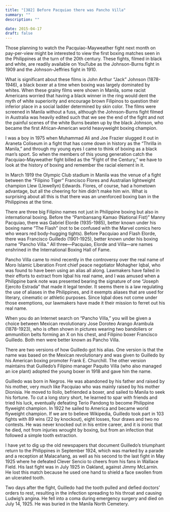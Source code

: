 ```yaml
---
title: "[382] Before Pacquiao there was Pancho Villa"
summary: ""
description: ""

date: 2015-04-17
draft: false
---
```


Those planning to watch the Pacquiao-Mayweather fight next month on pay-per-view might be interested to view the first boxing matches seen in the Philippines at the turn of the 20th century. These fights, filmed in black and white, are readily available on YouTube as the Johnson-Burns fight in 1909 and the Johnson-Jeffries fight in 1910.

What is significant about these films is John Arthur “Jack” Johnson (1878-1946), a black boxer at a time when boxing was largely dominated by whites. When these grainy films were shown in Manila, some racist Americans worried that having a black winner in the ring would dent the myth of white superiority and encourage brown Filipinos to question their inferior place in a social ladder determined by skin color. The films were screened in Manila without a fuss, although the Johnson-Burns fight filmed in Australia was heavily edited such that we see the end of the fight and not the painful scenes of the white Burns beaten up by the black Johnson, who became the first African-American world heavyweight boxing champion.

I was a boy in 1975 when Muhammad Ali and Joe Frazier slugged it out in Araneta Coliseum in a fight that has come down in history as the “Thrilla in Manila,” and through my young eyes I came to think of boxing as a black man’s sport. So when the members of this young generation catch the Pacquiao-Mayweather fight billed as the “Fight of the Century,” we have to look at the history of boxing and remember the racial element in it.

In March 1919 the Olympic Club stadium in Manila was the venue of a fight between the “Filipino Tiger” Francisco Flores and Australian lightweight champion Llew (Llewellyn) Edwards. Flores, of course, had a hometown advantage, but all the cheering for him didn’t make him win. What is surprising about all this is that there was an unenforced boxing ban in the Philippines at the time.

There are three big Filipino names not just in Philippine boxing but also in international boxing. Before the “Pambansang Kamao (National Fist)” Manny Pacquiao, there was Gabriel Elorde (1935-1985), better known under his boxing name “The Flash” (not to be confused with the Marvel comics hero who wears red body-hugging tights). Before Pacquiao and Flash Elorde, there was Francisco Guilledo (1901-1925), better known under his boxing name “Pancho Villa.” All three—Pacquiao, Elorde and Villa—are names enshrined in the International Boxing Hall of Fame.

Pancho Villa came to mind recently in the controversy over the real name of Moro Islamic Liberation Front chief peace negotiator Mohagher Iqbal, who was found to have been using an alias all along. Lawmakers have failed in their efforts to extract from Iqbal his real name, and I was amused when a Philippine bank note was presented bearing the signature of one “Joseph Ejercito Estrada” that made it legal tender. It seems there is a law regulating the use of aliases in the Philippines, and it exempts aliases that are used for literary, cinematic or athletic purposes. Since Iqbal does not come under those exemptions, our lawmakers have made it their mission to ferret out his real name.

When you do an Internet search on “Pancho Villa,” you will be given a choice between Mexican revolutionary Jose Doroteo Arango Arambula (1878-1923), who is often shown in pictures wearing two bandoliers or ammunition belts forming an X on his chest, and Filipino boxer Francisco Guilledo. Both men were better known as Pancho Villa.

There are two versions of how Guilledo got his alias. One version is that the name was based on the Mexican revolutionary and was given to Guilledo by his American boxing promoter Frank E. Churchill. The other version maintains that Guilledo’s Filipino manager Paquito Villa (who also managed an ice plant) adopted the young boxer in 1918 and gave him the name.

Guilledo was born in Negros. He was abandoned by his father and raised by his mother, very much like Pacquiao who was mainly raised by his mother Dionisia. He moved to Iloilo, befriended a boxer, and sailed to Manila to seek his fortune. To cut a long story short, he learned to spar with friends and tried his luck, eventually defeating Terio Pandong to become Philippine flyweight champion. In 1922 he sailed to America and became world flyweight champion. If we are to believe Wikipedia, Guilledo took part in 103 fights with 89 wins (22 by knockout), eight losses, four draws and two no contests. He was never knocked out in his entire career, and it is ironic that he died, not from injuries wrought by boxing, but from an infection that followed a simple tooth extraction.

I have yet to dig up the old newspapers that document Guilledo’s triumphant return to the Philippines in September 1924, which was marked by a parade and a reception at Malacañang, as well as his second to the last fight in May 1925 where he defeated Clever Sencio to cheers from his fans in Wallace Field. His last fight was in July 1925 in Oakland, against Jimmy McLarnin. He lost this match because he used one hand to shield a face swollen from an ulcerated tooth.

Two days after the fight, Guilledo had the tooth pulled and defied doctors’ orders to rest, resulting in the infection spreading to his throat and causing Ludwig’s angina. He fell into a coma during emergency surgery and died on July 14, 1925. He was buried in the Manila North Cemetery.
